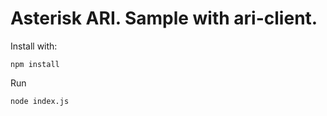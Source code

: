 Asterisk ARI. Sample with ari-client.
===========================

Install with:

    npm install 

Run 
 
    node index.js
